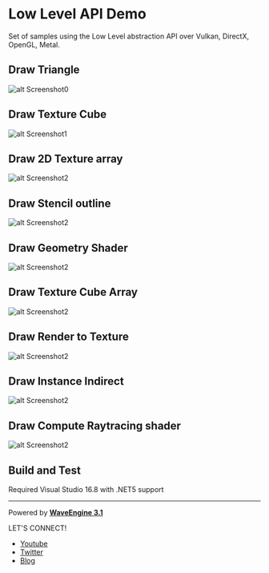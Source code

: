 # Low Level API Demo
Set of samples using the Low Level abstraction API over Vulkan, DirectX, OpenGL, Metal.

## Draw Triangle
![alt Screenshot0](https://github.com/WaveEngine/LowLevelAPIDemo/blob/main/Captures/Capture2.PNG)

## Draw Texture Cube
![alt Screenshot1](https://github.com/WaveEngine/LowLevelAPIDemo/blob/main/Captures/Capture3.PNG)

## Draw 2D Texture array
![alt Screenshot2](https://github.com/WaveEngine/LowLevelAPIDemo/blob/main/Captures/Capture7.PNG)

## Draw Stencil outline
![alt Screenshot2](https://github.com/WaveEngine/LowLevelAPIDemo/blob/main/Captures/Capture8.PNG)

## Draw Geometry Shader
![alt Screenshot2](https://github.com/WaveEngine/LowLevelAPIDemo/blob/main/Captures/Capture4.PNG)

## Draw Texture Cube Array
![alt Screenshot2](https://github.com/WaveEngine/LowLevelAPIDemo/blob/main/Captures/Capture1.PNG)

## Draw Render to Texture
![alt Screenshot2](https://github.com/WaveEngine/LowLevelAPIDemo/blob/main/Captures/Capture5.PNG)

## Draw Instance Indirect
![alt Screenshot2](https://github.com/WaveEngine/LowLevelAPIDemo/blob/main/Captures/Capture6.PNG)

## Draw Compute Raytracing shader
![alt Screenshot2](https://github.com/WaveEngine/LowLevelAPIDemo/blob/main/Captures/Capture0.PNG)


## Build and Test

Required Visual Studio 16.8 with .NET5 support

----
Powered by **[WaveEngine 3.1](http://www.waveengine.net)**

LET'S CONNECT!

- [Youtube](https://www.youtube.com/subscription_center?add_user=WaveEngineChannel)
- [Twitter](https://twitter.com/WaveEngineTeam)
- [Blog](http://geeks.ms/waveengineteam/)
